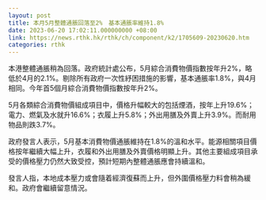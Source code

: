 ```yaml
---
layout: post
title: 本月5月整體通脹回落至2%　基本通脹率維持1.8%
date: 2023-06-20 17:02:11.000000000 +08:00
link: https://news.rthk.hk/rthk/ch/component/k2/1705609-20230620.htm
categories: rthk
---
```


本港整體通脹稍為回落。政府統計處公布，5月綜合消費物價指數按年升2%，略低於4月的2.1%。剔除所有政府一次性紓困措施的影響，基本通脹率1.8%，與4月相同。今年首5個月綜合消費物價指數按年升2%。

5月各類綜合消費物價組成項目中，價格升幅較大的包括煙酒，按年上升19.6%；電力、燃氣及水就升16.6%；衣履上升5.8%；外出用膳及外賣上升3.9%。而耐用物品則跌3.7%。

政府發言人表示，5月基本消費物價通脹維持在1.8%的溫和水平。能源相關項目價格按年繼續大幅上升，衣履和外出用膳及外賣價格明顯上升。其他主要組成項目承受的價格壓力仍然大致受控，預計短期內整體通脹應會持續溫和。

發言人指，本地成本壓力或會隨着經濟復蘇而上升，但外圍價格壓力料會稍為緩和。政府會繼續留意情況。
